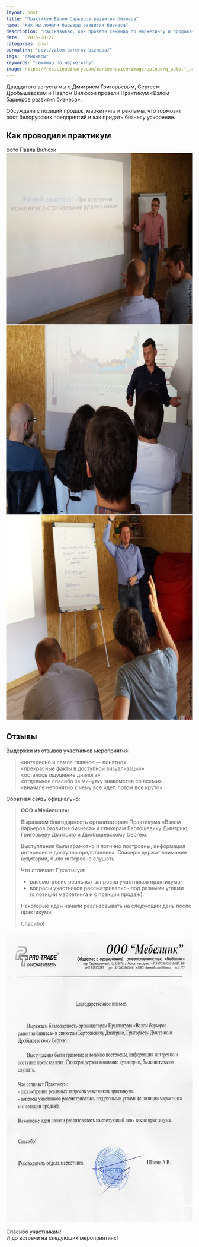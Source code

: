 ```yaml
---
layout: post
title: "Практикум Взлом барьеров развития бизнеса"
name: "Как мы ломали барьеры развития бизнеса"
description: "Рассказываю, как провели семинар по маркетингу и продажам для руководителей компаний"
date:   2015-08-27
categories: опыт
permalink: "opyt/vzlom-barerov-biznesa/"
tags: "семинары"
keywords: "семинар по маркетингу"
image: https://res.cloudinary.com/bartoshevich/image/upload/q_auto,f_auto/v1546021423/tizers/tizer-4.jpg
---
```


<p>Двадцатого августа мы&nbsp;с&nbsp;Дмитрием Григорьевым, Сергеем Дробышевским и&nbsp;Павлом Вилюхой провели Практикум «Взлом барьеров развития бизнеса».</p>
<p>Обсуждали с&nbsp;позиций продаж, маркетинга и&nbsp;рекламы, что тормозит рост белорусских предприятий и&nbsp;как придать бизнесу ускорение.</p> <!--more-->
<h2>Как проводили практикум</h2>
<div class="with-side">
<div class="side">
фото Павла Вилюхи
</div>
<img src='/images/bar1.jpg' alt="Дмитрий Бартошевич" width="695" height="462" class="img-responsive"/>
<br>
<img src='/images/bar2.jpg' alt="Дмитрий Григорьев" width="695" height="509" class="img-responsive"/>
<br>
<img src='/images/bar3.jpg' alt="Сергей Дробышевский" width="695" height="550" class="img-responsive"/>
</div>
<h2>Отзывы</h2>
<p>Выдержки из&nbsp;отзывов участников мероприятия:</p>
<blockquote>
 «интересно и&nbsp;самое главное&nbsp;— понятно»<br/>
	«прекрасные факты в&nbsp;доступной визуализации»<br/>
	«осталось ощущение диалога»<br/>
	«отдельное спасибо за&nbsp;минутку знакомства со&nbsp;всеми»<br/>
	«вначале непонятно к&nbsp;чему все идет, потом все круто»
</blockquote>
<p>Обратная связь официально:<br/>
<blockquote>
<b>ООО «Мебелинк»:</b>
<p>Выражаем благодарность организаторам Практикума «Взлом барьеров развития бизнеса» и&nbsp;спикерам Бартошевичу Дмитрию, Григорьеву Дмитрию и&nbsp;Дробышевскому Сергею. </p>
<p>Выступления были грамотно и&nbsp;логично построены, информация интересно и&nbsp;доступно представлена. Спикеры держат внимание аудитории, было интересно слушать.</p>
<p>Что отличает Практикум:</p>
<p> </p>
<ul>
	<li>рассмотрение реальных запросов участников практикума;</li>
	<li>вопросы участников рассматривались под разными углами (с&nbsp;позиции маркетинга и&nbsp;с&nbsp;позиции продаж).</li>
</ul>
<p>Некоторые идеи начали реализовывать на&nbsp;следующий день после практикума.</p>
<p>Спасибо!</p>
</blockquote>
<img src='/images/bar4.jpg' alt="отзыв" width="695" height="782" class="img-responsive" />
</p>
<p>Спасибо участникам!<br/>
 И&nbsp;до&nbsp;встречи на&nbsp;следующих мероприятиях!
</p>
